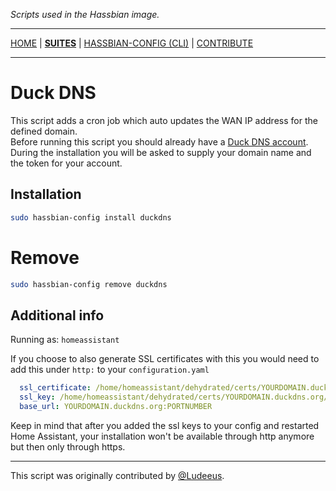 _Scripts used in the Hassbian image._

***

[HOME](/hassbian-scripts/) | [**SUITES**](/hassbian-scripts/suites) | [HASSBIAN-CONFIG (CLI)](/hassbian-scripts/cli) | [CONTRIBUTE](/hassbian-scripts/contribute)

***

# Duck DNS

This script adds a cron job which auto updates the WAN IP address for the
defined domain.  
Before running this script you should already have a
[Duck DNS account][duckdns]. During the installation you will be asked to
supply your domain name and the token for your account.

## Installation

```bash
sudo hassbian-config install duckdns
```

# Remove
```bash
sudo hassbian-config remove duckdns
```

## Additional info

Running as: `homeassistant`  

If you choose to also generate SSL certificates with this you would need to
add this under `http:` to your `configuration.yaml`

```yaml
  ssl_certificate: /home/homeassistant/dehydrated/certs/YOURDOMAIN.duckdns.org/fullchain.pem
  ssl_key: /home/homeassistant/dehydrated/certs/YOURDOMAIN.duckdns.org/privkey.pem
  base_url: YOURDOMAIN.duckdns.org:PORTNUMBER
```

Keep in mind that after you added the ssl keys to your config and restarted Home Assistant, your installation won't be available through http anymore but then only through https.

***

This script was originally contributed by [@Ludeeus][ludeeus].

<!--- Links --->
[duckdns]: http://www.duckdns.org
[ludeeus]: https://github.com/ludeeus
